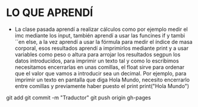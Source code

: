 # LO QUE APRENDÍ
- La clase pasada aprendí a realizar cálculos como por ejemplo medir el imc mediante los input, también aprendí a usar las funcines if y tambi´´en else, a la vez aprendí a usar la fórmula para medir el índice de masa corporal, esos resultados aprendí a imprimirlos mediante print y a usar variables como peso o altura para arrojar los resultados segpun los datos introducidos, para imprimir un texto tal y como lo escribimos necesitamos encerrarlas en unas comillas, el float sirve para ordenar que el valor que vamos a introducir sea un decimal.
Por ejemplo, para imprimir un texto en pantalla que diga Hola Mundo, necesito encerrarlo entre comillas y previamente haber puesto el print
print("Hola Mundo")

git add
git commit -m "Traductor"
git push origin gh-pages